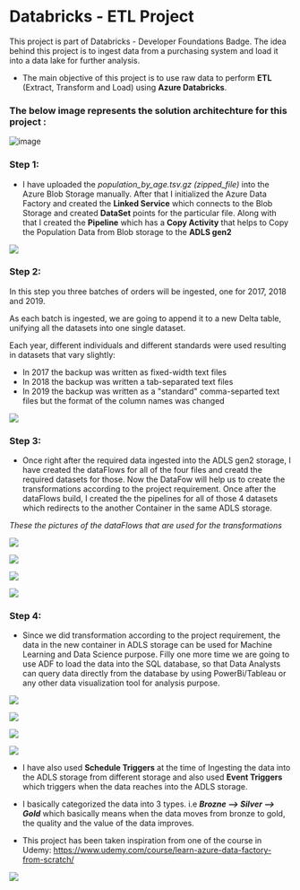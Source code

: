 # Databricks - ETL Project

 This project is part of Databricks - Developer Foundations Badge. The idea behind this project is to ingest data from a purchasing system and load it into a data lake for further analysis.

* The main objective of this project is to use raw data to perform **ETL** (Extract, Transform and Load) using  **Azure Databricks**.

### The below image represents the solution architechture for this project :

![image](https://user-images.githubusercontent.com/79434863/180215332-81f17092-91fa-4ffe-928a-5f71f0294c47.png)

### Step 1: 
* I have uploaded the *population_by_age.tsv.gz (zipped_file)* into the Azure Blob Storage manually. After that I initialized the Azure Data Factory and created the **Linked Service** which connects to the Blob Storage and created **DataSet** points for the particular file. Along with that I created the **Pipeline** which has a **Copy Activity** that helps to Copy the Population Data from Blob storage to the **ADLS gen2**


![](./Slides_and_Screenshots(Media)/population_data_blob_ingestion.png)


### Step 2: 
In this step you three batches of orders will be ingested, one for 2017, 2018 and 2019.

As each batch is ingested, we are going to append it to a new Delta table, unifying all the datasets into one single dataset.

Each year, different individuals and different standards were used resulting in datasets that vary slightly:
* In 2017 the backup was written as fixed-width text files
* In 2018 the backup was written a tab-separated text files
* In 2019 the backup was written as a "standard" comma-separted text files but the format of the column names was changed


![](./Slides_and_Screenshots(Media)/github_files_ingestion.png)


### Step 3:
* Once right after the required data ingested into the ADLS gen2 storage, I have created the dataFlows for all of the four files and creatd the required datasets for those. Now the DataFow will help us to create the transformations according to the project requirement. Once after the dataFlows build, I created the the pipelines for all of those 4 datasets which redirects to the another Container in the same ADLS storage.

*These the pictures of the dataFlows that are used for the transformations*

![](./Slides_and_Screenshots(Media)/dataflow_population_data.png)

![](./Slides_and_Screenshots(Media)/dataflow_cases_and_deaths_data.png)

![](./Slides_and_Screenshots(Media)/dataflow_hospial_admissions_data.png)

![](./Slides_and_Screenshots(Media)/dataflow_testing_data.png)


### Step 4: 
* Since we did transformation according to the project requirement, the data in the new container in ADLS storage can be used for Machine Learning and Data Science purpose. Filly one more time we are going to use ADF to load the data into the SQL database, so that Data Analysts can query  data directly from the database by using PowerBi/Tableau or any other data visualization tool for analysis purpose.

![](./Slides_and_Screenshots(Media)/PowerBi_ss.png)


![](./Slides_and_Screenshots(Media)/tests_vs_new_cases_1.png)

![](./Slides_and_Screenshots(Media)/tests_vs_new_cases_2.png)

![](./Slides_and_Screenshots(Media)/tests_map.png)

* I have also used **Schedule Triggers** at the time of Ingesting the data into the ADLS storage from different storage and also used **Event Triggers** which triggers when the data reaches into the ADLS storage.
* I basically categorized the data into 3 types. i.e ***Brozne --> Silver --> Gold*** which basically means when the data moves from bronze to gold, the quality and the value of the data improves.

* This project has been taken inspiration from one of the course in Udemy: https://www.udemy.com/course/learn-azure-data-factory-from-scratch/



![](./Slides_and_Screenshots(Media)/giphy.gif)




